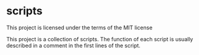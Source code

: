 # scripts
This project is licensed under the terms of the MIT license

This project is a collection of scripts. The function of each script is usually described in a comment in the first lines of the script.
